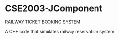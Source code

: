 # CSE2003-JComponent

RAILWAY TICKET BOOKING SYSTEM

A C++ code that simulates railway reservation system

